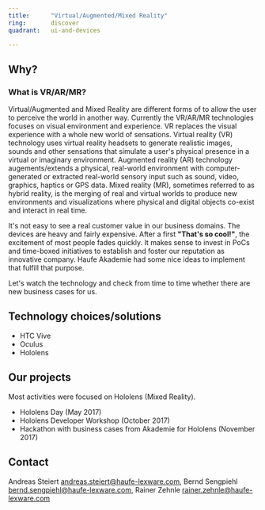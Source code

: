 ```yaml
---
title:      "Virtual/Augmented/Mixed Reality"
ring:       discover
quadrant:   ui-and-devices

---
```


## Why? ##

### What is VR/AR/MR? ###

Virtual/Augmented and Mixed Reality are different forms of to allow the user to perceive the world in another way.
Currently the VR/AR/MR technologies focuses on visual environment and experience.
VR replaces the visual experience with a whole new world of sensations.
Virtual reality (VR) technology uses virtual reality headsets to generate realistic images, sounds and other sensations that simulate a user's physical presence in a virtual or imaginary environment.
Augmented reality (AR) technology augements/extends a physical, real-world environment with computer-generated or extracted real-world sensory input such as sound, video, graphics, haptics or GPS data.
Mixed reality (MR), sometimes referred to as hybrid reality, is the merging of real and virtual worlds to produce new environments and visualizations where physical and digital objects co-exist and interact in real time.

It's not easy to see a real customer value in our business domains. 
The devices are heavy and fairly expensive. After a first **"That's so cool!"**, the excitement of most people fades quickly.
It makes sense to invest in PoCs and time-boxed initiatives to establish and foster our reputation as innovative company.
Haufe Akademie had some nice ideas to implement that fulfill that purpose.

Let's watch the technology and check from time to time whether there are new business cases for us.

## Technology choices/solutions ##

- HTC Vive
- Oculus
- Hololens

## Our projects ##

Most activities were focused on Hololens (Mixed Reality).

- Hololens Day (May 2017)
- Hololens Developer Workshop (October 2017)
- Hackathon with business cases from Akademie for Hololens (November 2017)

## Contact ##

Andreas Steiert <andreas.steiert@haufe-lexware.com>, Bernd Sengpiehl <bernd.sengpiehl@haufe-lexware.com>, Rainer Zehnle <rainer.zehnle@haufe-lexware.com>
